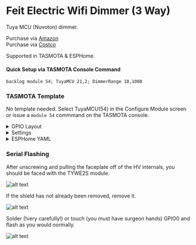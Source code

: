 # Feit Electric Wifi Dimmer (3 Way)

Tuya MCU (Nuvoton) dimmer. 

Purchase via [Amazon](https://amzn.to/3AfJZwX)  
Purchase via [Costco](https://www.costco.com/feit-electric-smart-dimmer%2C-3-pack.product.100518151.html)

Supported in TASMOTA & ESPHome.

#### Quick Setup via TASMOTA Console Command
```
backlog module 54; TuyaMCU 21,2; DimmerRange 10,1000
```

### TASMOTA Template
No template needed.  Select TuyaMCU(54) in the Configure Module screen or issue a `module 54` commmand on the TASMOTA console.

<details><summary>GPIO Layout</summary>     
<p>

| GPIO |    Component | Description |
|------ |-------------|-------------|         
|GPIO01	| Tuya TX | MCU Transmit
|GPIO03 | Tuya RX | MCU Recieve
</p></details>



<details><summary>Settings</summary>     
<p>

| Setting | Description
|---------------|-------------
| TuyaMCU 21,2 | Enable MCU communication
| DimmerRange 10,1000  | Set dimming range to match the lower and upper value of the faceplate limits
| setoption59 1  | Report light state changes via MQTT
</p></details>

<details><summary>ESPHome YAML</summary>
<p>

```yaml
esphome:
  name: Feit MCU Dimmer
  friendly_name: Feit Dimmer
  platform: ESP8266
  board: esp01_1m

wifi:
  ssid: !secret wifi_ssid
  password: !secret wifi_password
  ap:
    ssid: "Feit Dimmer"
    password: # !secret wifi_ap_password

captive_portal:

api:

ota:

# disable serial logging by setting baud_rate to 0 because baud_rate/serial connection is used by tuyamcu
logger:
  baud_rate: 0

uart:
  rx_pin: GPIO3
  tx_pin: GPIO1
  baud_rate: 9600

tuya:

light:
  - platform: "tuya"
    name: "Feit Dimmer Light"
    dimmer_datapoint: 2
    switch_datapoint: 1
    min_value: 10
    max_value: 1000
```

</p></details>

### Serial Flashing

After unscrewing and pulling the faceplate off of the HV internals, you should be faced with the TYWE2S module.

![alt text](/img/devices/feit-mcu-dimmer-pins.jpeg "Feit Dimmer Pins")

If the shield has not already been removed, remove it.

![alt text](/img/devices/feit-mcu-dimmer-remove-shield.jpeg "Feit Dimmer Pins")

Solder (!very carefully!) or touch (you must have surgeon hands) GPIO0 and flash as you would normally.

![alt text](/img/devices/feit-mcu-dimmer-io-zero.jpeg "Feit Dimmer Pins")